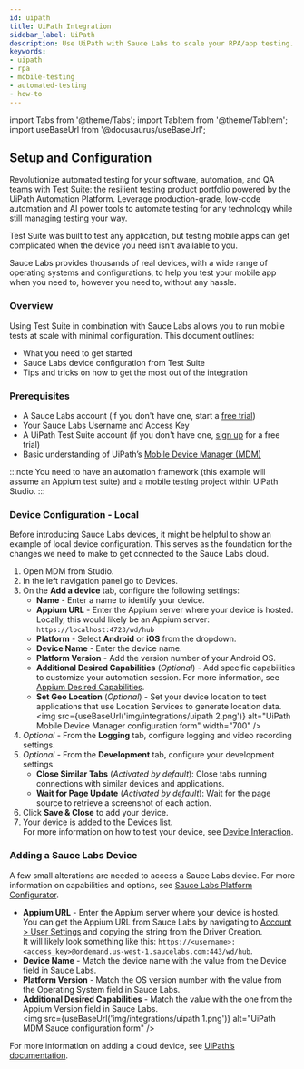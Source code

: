 ```yaml
---
id: uipath
title: UiPath Integration
sidebar_label: UiPath
description: Use UiPath with Sauce Labs to scale your RPA/app testing.
keywords:
- uipath
- rpa
- mobile-testing
- automated-testing
- how-to
---
```


import Tabs from '@theme/Tabs';
import TabItem from '@theme/TabItem';
import useBaseUrl from '@docusaurus/useBaseUrl';

## Setup and Configuration

Revolutionize automated testing for your software, automation, and QA teams with [Test Suite](https://www.uipath.com/solutions/department/enterprise-test-suite): the resilient testing product portfolio powered by the UiPath Automation Platform. Leverage production-grade, low-code automation and AI power tools to automate testing for any technology while still managing testing your way.

Test Suite was built to test any application, but testing mobile apps can get complicated when the device you need isn't available to you.

Sauce Labs provides thousands of real devices, with a wide range of operating systems and configurations, to help you test your mobile app when you need to, however you need to, without any hassle.

### Overview

Using Test Suite in combination with Sauce Labs allows you to run mobile tests at scale with minimal configuration. This document outlines:

- What you need to get started
- Sauce Labs device configuration from Test Suite
- Tips and tricks on how to get the most out of the integration

### Prerequisites

- A Sauce Labs account (if you don't have one, start a [free trial](https://saucelabs.com/sign-up))
- Your Sauce Labs Username and Access Key
- A UiPath Test Suite account (if you don't have one, [sign up](https://www.uipath.com/developers/enterprise-edition-download) for a free trial)
- Basic understanding of UiPath’s [Mobile Device Manager (MDM)](https://docs.uipath.com/test-suite/docs/configuring-mobile-device-manager)

:::note
You need to have an automation framework (this example will assume an Appium test suite) and a mobile testing project within UiPath Studio.
:::

### Device Configuration - Local

Before introducing Sauce Labs devices, it might be helpful to show an example of local device configuration. This serves as the foundation for the changes we need to make to get connected to the Sauce Labs cloud.

1. Open MDM from Studio.
1. In the left navigation panel go to Devices.
1. On the **Add a device** tab, configure the following settings:
   - **Name** - Enter a name to identify your device.
   - **Appium URL** - Enter the Appium server where your device is hosted. <br/>
     Locally, this would likely be an Appium server: `https://localhost:4723/wd/hub`
   - **Platform** - Select **Android** or **iOS** from the dropdown.
   - **Device Name** - Enter the device name.
   - **Platform Version** - Add the version number of your Android OS.
   - **Additional Desired Capabilities** (_Optional_) - Add specific capabilities to customize your automation session. For more information, see [Appium Desired Capabilities](http://appium.io/docs/en/writing-running-appium/caps/#appium-desired-capabilities).
   - **Set Geo Location** (_Optional_) - Set your device location to test applications that use Location Services to generate location data. <br/>
     <img src={useBaseUrl('img/integrations/uipath 2.png')} alt="UiPath Mobile Device Manager configuration form" width="700" />
1. _Optional_ - From the **Logging** tab, configure logging and video recording settings.
1. _Optional_ - From the **Development** tab, configure your development settings.
   - **Close Similar Tabs** (_Activated by default_): Close tabs running connections with similar devices and applications.
   - **Wait for Page Update** (_Activated by default_): Wait for the page source to retrieve a screenshot of each action.
1. Click **Save & Close** to add your device.
1. Your device is added to the Devices list. <br/>
   For more information on how to test your device, see [Device Interaction](https://docs.uipath.com/test-suite/docs/device-interaction).

### Adding a Sauce Labs Device

A few small alterations are needed to access a Sauce Labs device. For more information on capabilities and options, see [Sauce Labs Platform Configurator](https://saucelabs.com/platform/platform-configurator).

- **Appium URL** - Enter the Appium server where your device is hosted. You can get the Appium URL from Sauce Labs by navigating to [Account > User Settings](https://app.saucelabs.com/user-settings) and copying the string from the Driver Creation. <br/> It will likely look something like this: `https://<username>:<access_key>@ondemand.us-west-1.saucelabs.com:443/wd/hub`.
- **Device Name** - Match the device name with the value from the Device field in Sauce Labs.
- **Platform Version** - Match the OS version number with the value from the Operating System field in Sauce Labs.
- **Additional Desired Capabilities** - Match the value with the one from the Appium Version field in Sauce Labs. <br/>
  <img src={useBaseUrl('img/integrations/uipath 1.png')} alt="UiPath MDM Sauce configuration form" />

For more information on adding a cloud device, see [UiPath’s documentation](https://docs.uipath.com/test-suite/docs/cloud-devices#adding-cloud-device).
